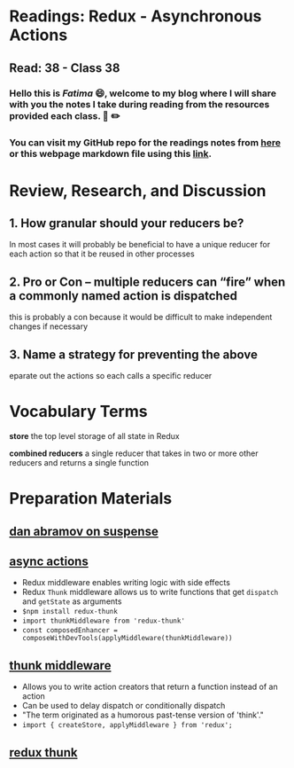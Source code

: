 # Readings: Redux - Asynchronous Actions
## Read: 38 - Class 38

### Hello this is ***Fatima*** :smile:, welcome to my blog where I will share with you the notes I take during reading from the resources provided each class. :closed_book: :pencil2:
### You can visit my GitHub repo for the readings notes from [here](https://github.com/fati-ma/reading-notes-401) or this webpage markdown file using this [link](https://github.com/fati-ma/reading-notes-401/blob/main/read-38.md).


# Review, Research, and Discussion

## 1. How granular should your reducers be?
In most cases it will probably be beneficial to have a unique reducer for each action so that it be reused in other processes

## 2. Pro or Con – multiple reducers can “fire” when a commonly named action is dispatched
this is probably a con because it would be difficult to make independent changes if necessary

## 3. Name a strategy for preventing the above
eparate out the actions so each calls a specific reducer


# Vocabulary Terms

**store** the top level storage of all state in Redux

**combined reducers** a single reducer that takes in two or more other reducers and returns a single function



# Preparation Materials

## [dan abramov on suspense]()
## [async actions](https://redux.js.org/tutorials/fundamentals/part-6-async-logic)
- Redux middleware enables writing logic with side effects
- Redux `Thunk` middleware allows us to write functions that get `dispatch` and `getState` as arguments
- `$npm install redux-thunk`
- `import thunkMiddleware from 'redux-thunk'`
- `const composedEnhancer = composeWithDevTools(applyMiddleware(thunkMiddleware))`

## [thunk middleware](https://github.com/reduxjs/redux-thunk)
- Allows you to write action creators that return a function instead of an action
- Can be used to delay dispatch or conditionally dispatch
- "The term originated as a humorous past-tense version of 'think'."
- `import { createStore, applyMiddleware } from 'redux';`
## [redux thunk](https://www.digitalocean.com/community/tutorials/redux-redux-thunk)
